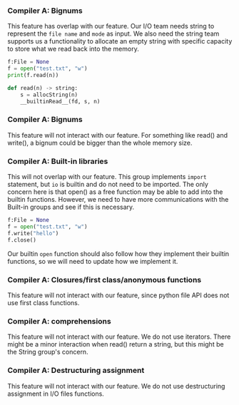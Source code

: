 ### Compiler A: Bignums 
This feature has overlap with our feature. Our I/O team needs string to represent the `file name` and `mode` as input. We also need the string team supports us a functionality to allocate an empty string with specific capacity to store what we read back into the memory.
```python
f:File = None
f = open("test.txt", "w")
print(f.read(n)) 
```

```python
def read(n) -> string:
    s = allocString(n)
    __builtinRead__(fd, s, n)
```
### Compiler A: Bignums    
This feature will not interact with our feature. For something like read() and write(), a bignum could be bigger than the whole memory size. 

### Compiler A: Built-in libraries   
This will not overlap with our feature. This group implements `import` statement, but `io` is builtin and do not need to be imported. 
The only concern here is that open() as a free function may be able to add into the builtin functions. However, we need to have more communications with the Built-in groups and see if this is necessary.

```python
f:File = None
f = open("test.txt", "w")
f.write("hello")
f.close()
```

Our builtin `open` function should also follow how they implement their builtin functions, so we will need to update how we implement it.

### Compiler A: Closures/first class/anonymous functions   
This feature will not interact with our feature, since python file API does not use first class functions.    

### Compiler A: comprehensions    
This feature will not interact with our feature. We do not use iterators. There might be a minor interaction when read() return a string, but this might be the String group's concern.   

### Compiler A: Destructuring assignment    
This feature will not interact with our feature. We do not use destructuring assignment in I/O files functions.

